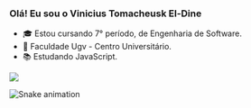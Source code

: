 ### Olá! Eu sou o Vinicius Tomacheusk El-Dine

- 🎓 Estou cursando 7° período, de Engenharia de Software.
- 🏫 Faculdade Ugv - Centro Universitário.
- 📚 Estudando JavaScript.

<div>
  <a href="https://www.linkedin.com/in/vinicius-tomacheusk-el-dine-365996231/" target="_blank"><img src="https://img.shields.io/badge/LinkedIn-0077B5?style=for-the-badge&logo=linkedin&logoColor=white" target="_blank"></a>
  
![Snake animation](https://github.com/ViniciusEl-Dine/ViniciusEl-Dine/blob/output/github-contribution-grid-snake.svg)
  
</div>
